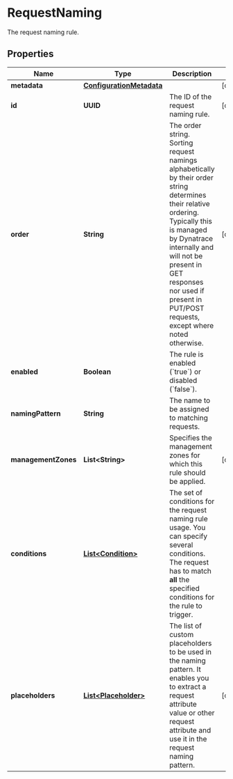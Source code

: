 

# RequestNaming

The request naming rule.

## Properties

| Name | Type | Description | Notes |
|------------ | ------------- | ------------- | -------------|
|**metadata** | [**ConfigurationMetadata**](ConfigurationMetadata.md) |  |  [optional] |
|**id** | **UUID** | The ID of the request naming rule. |  [optional] |
|**order** | **String** | The order string. Sorting request namings alphabetically by their order string determines their relative ordering.  Typically this is managed by Dynatrace internally and will not be present in GET responses nor used if present in PUT/POST requests, except where noted otherwise. |  [optional] |
|**enabled** | **Boolean** | The rule is enabled (&#x60;true&#x60;) or disabled (&#x60;false&#x60;). |  |
|**namingPattern** | **String** | The name to be assigned to matching requests. |  |
|**managementZones** | **List&lt;String&gt;** | Specifies the management zones for which this rule should be applied. |  [optional] |
|**conditions** | [**List&lt;Condition&gt;**](Condition.md) | The set of conditions for the request naming rule usage.    You can specify several conditions. The request has to match **all** the specified conditions for the rule to trigger. |  |
|**placeholders** | [**List&lt;Placeholder&gt;**](Placeholder.md) | The list of custom placeholders to be used in the naming pattern.    It enables you to extract a request attribute value or other request attribute and use it in the request naming pattern. |  [optional] |



